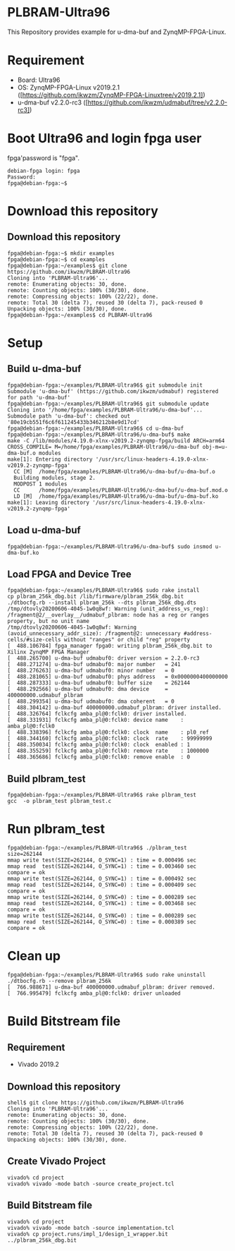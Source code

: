 PLBRAM-Ultra96
=======================================================================

This Repository provides example for u-dma-buf and ZynqMP-FPGA-Linux.

# Requirement

 * Board: Ultra96
 * OS: ZynqMP-FPGA-Linux v2019.2.1 ([https://github.com/ikwzm/ZynqMP-FPGA-Linuxtree/v2019.2.1])
 * u-dma-buf v2.2.0-rc3 ([https://github.com/ikwzm/udmabuf/tree/v2.2.0-rc3])

# Boot Ultra96 and login fpga user

fpga'password is "fpga".

```console
debian-fpga login: fpga
Password:
fpga@debian-fpga:~$
```

# Download this repository

## Download this repository

```console
fpga@debian-fpga:~$ mkdir examples
fpga@debian-fpga:~$ cd examples
fpga@debian-fpga:~/examples$ git clone https://github.com/ikwzm/PLBRAM-Ultra96
Cloning into 'PLBRAM-Ultra96'...
remote: Enumerating objects: 30, done.
remote: Counting objects: 100% (30/30), done.
remote: Compressing objects: 100% (22/22), done.
remote: Total 30 (delta 7), reused 30 (delta 7), pack-reused 0
Unpacking objects: 100% (30/30), done.
fpga@debian-fpga:~/examples$ cd PLBRAM-Ultra96
```

# Setup

## Build u-dma-buf

```console
fpga@debian-fpga:~/examples/PLBRAM-Ultra96$ git submodule init
Submodule 'u-dma-buf' (https://github.com/ikwzm/udmabuf) registered for path 'u-dma-buf'
fpga@debian-fpga:~/examples/PLBRAM-Ultra96$ git submodule update
Cloning into '/home/fpga/examples/PLBRAM-Ultra96/u-dma-buf'...
Submodule path 'u-dma-buf': checked out '80e19cb551f6c6f611245433b346212b8e9d17cd'
fpga@debian-fpga:~/examples/PLBRAM-Ultra96$ cd u-dma-buf
fpga@debian-fpga:~/examples/PLBRAM-Ultra96/u-dma-buf$ make
make -C /lib/modules/4.19.0-xlnx-v2019.2-zynqmp-fpga/build ARCH=arm64 CROSS_COMPILE= M=/home/fpga/examples/PLBRAM-Ultra96/u-dma-buf obj-m=u-dma-buf.o modules
make[1]: Entering directory '/usr/src/linux-headers-4.19.0-xlnx-v2019.2-zynqmp-fpga'
  CC [M]  /home/fpga/examples/PLBRAM-Ultra96/u-dma-buf/u-dma-buf.o
  Building modules, stage 2.
  MODPOST 1 modules
  CC      /home/fpga/examples/PLBRAM-Ultra96/u-dma-buf/u-dma-buf.mod.o
  LD [M]  /home/fpga/examples/PLBRAM-Ultra96/u-dma-buf/u-dma-buf.ko
make[1]: Leaving directory '/usr/src/linux-headers-4.19.0-xlnx-v2019.2-zynqmp-fpga'
```

## Load u-dma-buf

```console
fpga@debian-fpga:~/examples/PLBRAM-Ultra96/u-dma-buf$ sudo insmod u-dma-buf.ko
```

## Load FPGA and Device Tree

```console
fpga@debian-fpga:~/examples/PLBRAM-Ultra96$ sudo rake install
cp plbram_256k_dbg.bit /lib/firmware/plbram_256k_dbg.bit
./dtbocfg.rb --install plbram_256k --dts plbram_256k_dbg.dts
/tmp/dtovly20200606-4045-1w0q8wf: Warning (unit_address_vs_reg): /fragment@2/__overlay__/udmabuf_plbram: node has a reg or ranges property, but no unit name
/tmp/dtovly20200606-4045-1w0q8wf: Warning (avoid_unnecessary_addr_size): /fragment@2: unnecessary #address-cells/#size-cells without "ranges" or child "reg" property
[  488.106784] fpga_manager fpga0: writing plbram_256k_dbg.bit to Xilinx ZynqMP FPGA Manager
[  488.265700] u-dma-buf udmabuf0: driver version = 2.2.0-rc3
[  488.271274] u-dma-buf udmabuf0: major number   = 241
[  488.276263] u-dma-buf udmabuf0: minor number   = 0
[  488.281065] u-dma-buf udmabuf0: phys address   = 0x0000000400000000
[  488.287333] u-dma-buf udmabuf0: buffer size    = 262144
[  488.292566] u-dma-buf udmabuf0: dma device     = 400000000.udmabuf_plbram
[  488.299354] u-dma-buf udmabuf0: dma coherent   = 0
[  488.304142] u-dma-buf 400000000.udmabuf_plbram: driver installed.
[  488.326764] fclkcfg amba_pl@0:fclk0: driver installed.
[  488.331931] fclkcfg amba_pl@0:fclk0: device name    : amba_pl@0:fclk0
[  488.338396] fclkcfg amba_pl@0:fclk0: clock  name    : pl0_ref
[  488.344160] fclkcfg amba_pl@0:fclk0: clock  rate    : 99999999
[  488.350034] fclkcfg amba_pl@0:fclk0: clock  enabled : 1
[  488.355259] fclkcfg amba_pl@0:fclk0: remove rate    : 1000000
[  488.365686] fclkcfg amba_pl@0:fclk0: remove enable  : 0
```

## Build plbram_test

```console
fpga@debian-fpga:~/examples/PLBRAM-Ultra96$ rake plbram_test
gcc  -o plbram_test plbram_test.c
```

# Run plbram_test

```console
fpga@debian-fpga:~/examples/PLBRAM-Ultra96$ ./plbram_test
size=262144
mmap write test(SIZE=262144, O_SYNC=1) : time = 0.000496 sec
mmap read  test(SIZE=262144, O_SYNC=1) : time = 0.003460 sec
compare = ok
mmap write test(SIZE=262144, O_SYNC=1) : time = 0.000492 sec
mmap read  test(SIZE=262144, O_SYNC=0) : time = 0.000409 sec
compare = ok
mmap write test(SIZE=262144, O_SYNC=0) : time = 0.000289 sec
mmap read  test(SIZE=262144, O_SYNC=1) : time = 0.003468 sec
compare = ok
mmap write test(SIZE=262144, O_SYNC=0) : time = 0.000289 sec
mmap read  test(SIZE=262144, O_SYNC=0) : time = 0.000389 sec
compare = ok
```

# Clean up

```console
fpga@debian-fpga:~/examples/PLBRAM-Ultra96$ sudo rake uninstall
./dtbocfg.rb --remove plbram_256k
[  766.988671] u-dma-buf 400000000.udmabuf_plbram: driver removed.
[  766.995479] fclkcfg amba_pl@0:fclk0: driver unloaded
```

# Build Bitstream file

## Requirement

* Vivado 2019.2

## Download this repository

```console
shell$ git clone https://github.com/ikwzm/PLBRAM-Ultra96
Cloning into 'PLBRAM-Ultra96'...
remote: Enumerating objects: 30, done.
remote: Counting objects: 100% (30/30), done.
remote: Compressing objects: 100% (22/22), done.
remote: Total 30 (delta 7), reused 30 (delta 7), pack-reused 0
Unpacking objects: 100% (30/30), done.
```

## Create Vivado Project

```console
vivado% cd project
vivado% vivado -mode batch -source create_project.tcl
```

## Build Bitstream file

```console
vivado% cd project
vivado% vivado -mode batch -source implementation.tcl
vivado% cp project.runs/impl_1/design_1_wrapper.bit ../plbram_256k_dbg.bit
```

